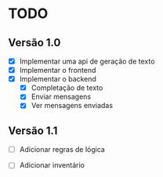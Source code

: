 # TODO

## Versão 1.0

- [X] Implementar uma api de geração de texto
- [X] Implementar o frontend
- [X] Implementar o backend
    - [X] Completação de texto
    - [X] Enviar mensagens
    - [X] Ver mensagens enviadas

## Versão 1.1

- [ ] Adicionar regras de lógica
 - [ ] Adicionar inventário
 